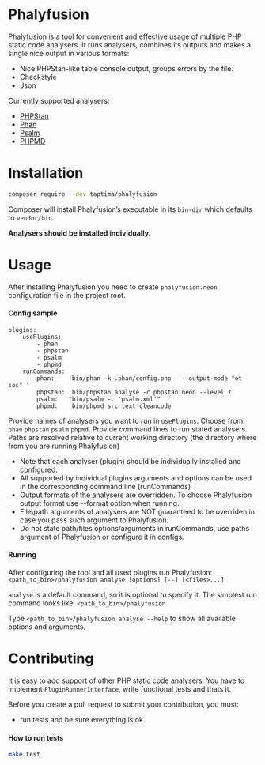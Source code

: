 # Phalyfusion

Phalyfusion is a tool for convenient and effective usage of multiple PHP static code analysers.
It runs analysers, combines its outputs and makes a single nice output in various formats:
  - Nice PHPStan-like table console output, groups errors by the file.
  - Checkstyle
  - Json
 

Currently supported analysers:
  - [PHPStan]
  - [Phan]
  - [Psalm]
  - [PHPMD]

# Installation
```sh
composer require --dev taptima/phalyfusion
```
Composer will install Phalyfusion’s executable in its ```bin-dir``` which defaults to ```vendor/bin```.

**Analysers should be installed individually.**

# Usage
After installing Phalyfusion you need to create `phalyfusion.neon` configuration file in the project root. 
#### Config sample
```
plugins:
    usePlugins:
        - phan
        - phpstan
        - psalm
        - phpmd
    runCommands:
        phan:    'bin/phan -k .phan/config.php   --output-mode "ot sos" '
        phpstan:  bin/phpstan analyse -c phpstan.neon --level 7
        psalm:   "bin/psalm -c 'psalm.xml'"
        phpmd:    bin/phpmd src text cleancode
```
Provide names of analysers you want to run in `usePlugins`. Choose from: `phan` `phpstan` `psalm` `phpmd`.
Provide command lines to run stated analysers. Paths are resolved relative to current working directory (the directory where from you are running Phalyfusion)

- Note that each analyser (plugin) should be individually installed and configured.
- All supported by individual plugins arguments and options can be used in the corresponding command line (runCommands)
- Output formats of the analysers are overridden. To choose Phalyfusion output format use --format option when running.
- File\path arguments of analysers are NOT guaranteed to be overriden in case you pass such argument to Phalyfusion.
- Do not state path/files options/arguments in runCommands, use paths argument of Phalyfusion or configure it in configs.
#### Running
After configuring the tool and all used plugins run Phalyfusion:
`<path_to_bin>/phalyfusion analyse [options] [--] [<files>...]`

`analyse` is a default command, so it is optional to specify it. The simplest run command looks like:
`<path_to_bin>/phalyfusion`

Type `<path_to_bin>/phalyfusion analyse --help` to show all available options and arguments.

# Contributing
It is easy to add support of other PHP static code analysers. 
You have to implement `PluginRunnerInterface`, write functional tests and thats it.

Before you create a pull request to submit your contribution, you must:
 - run tests and be sure everything is ok.

#### How to run tests

```bash
make test
```
[//]: # (These are reference links used in the body of this note and get stripped out when the markdown processor does its job. There is no need to format nicely because it shouldn't be seen. Thanks SO - http://stackoverflow.com/questions/4823468/store-comments-in-markdown-syntax)

  [PHPStan]: https://github.com/phpstan/phpstan
  [Phan]: https://github.com/phan/phan
  [Psalm]: https://github.com/vimeo/psalm
  [PHPMD]: https://github.com/phpmd/phpmd